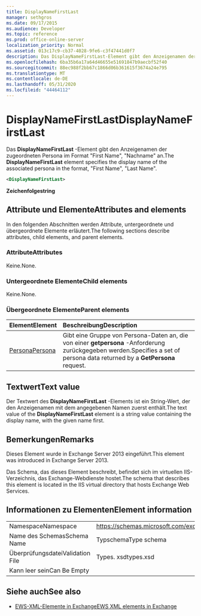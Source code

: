 ```yaml
---
title: DisplayNameFirstLast
manager: sethgros
ms.date: 09/17/2015
ms.audience: Developer
ms.topic: reference
ms.prod: office-online-server
localization_priority: Normal
ms.assetid: 013c17c9-cb37-4028-9fe6-c3f47441d0f7
description: Das DisplayNameFirstLast-Element gibt den Anzeigenamen der zugeordneten Persona im Format, Vorname, Nachname an.
ms.openlocfilehash: 6ba35b6a17a64d46655e51691847b9aecbf52f40
ms.sourcegitcommit: 88ec988f2bb67c1866d06b361615f3674a24e795
ms.translationtype: MT
ms.contentlocale: de-DE
ms.lasthandoff: 05/31/2020
ms.locfileid: "44464112"
---
```

# <a name="displaynamefirstlast"></a><span data-ttu-id="2eb41-103">DisplayNameFirstLast</span><span class="sxs-lookup"><span data-stu-id="2eb41-103">DisplayNameFirstLast</span></span>

<span data-ttu-id="2eb41-104">Das **DisplayNameFirstLast** -Element gibt den Anzeigenamen der zugeordneten Persona im Format "First Name", "Nachname" an.</span><span class="sxs-lookup"><span data-stu-id="2eb41-104">The **DisplayNameFirstLast** element specifies the display name of the associated persona in the format, "First Name", "Last Name".</span></span> 
  
```XML
<DisplayNameFirstLast>
```

 <span data-ttu-id="2eb41-105">**Zeichenfolge**</span><span class="sxs-lookup"><span data-stu-id="2eb41-105">**string**</span></span>
## <a name="attributes-and-elements"></a><span data-ttu-id="2eb41-106">Attribute und Elemente</span><span class="sxs-lookup"><span data-stu-id="2eb41-106">Attributes and elements</span></span>

<span data-ttu-id="2eb41-107">In den folgenden Abschnitten werden Attribute, untergeordnete und übergeordnete Elemente erläutert.</span><span class="sxs-lookup"><span data-stu-id="2eb41-107">The following sections describe attributes, child elements, and parent elements.</span></span>
  
### <a name="attributes"></a><span data-ttu-id="2eb41-108">Attribute</span><span class="sxs-lookup"><span data-stu-id="2eb41-108">Attributes</span></span>

<span data-ttu-id="2eb41-109">Keine.</span><span class="sxs-lookup"><span data-stu-id="2eb41-109">None.</span></span>
  
### <a name="child-elements"></a><span data-ttu-id="2eb41-110">Untergeordnete Elemente</span><span class="sxs-lookup"><span data-stu-id="2eb41-110">Child elements</span></span>

<span data-ttu-id="2eb41-111">Keine.</span><span class="sxs-lookup"><span data-stu-id="2eb41-111">None.</span></span>
  
### <a name="parent-elements"></a><span data-ttu-id="2eb41-112">Übergeordnete Elemente</span><span class="sxs-lookup"><span data-stu-id="2eb41-112">Parent elements</span></span>

|<span data-ttu-id="2eb41-113">**Element**</span><span class="sxs-lookup"><span data-stu-id="2eb41-113">**Element**</span></span>|<span data-ttu-id="2eb41-114">**Beschreibung**</span><span class="sxs-lookup"><span data-stu-id="2eb41-114">**Description**</span></span>|
|:-----|:-----|
|[<span data-ttu-id="2eb41-115">Persona</span><span class="sxs-lookup"><span data-stu-id="2eb41-115">Persona</span></span>](persona.md) <br/> |<span data-ttu-id="2eb41-116">Gibt eine Gruppe von Persona-Daten an, die von einer **getpersona** -Anforderung zurückgegeben werden.</span><span class="sxs-lookup"><span data-stu-id="2eb41-116">Specifies a set of persona data returned by a **GetPersona** request.</span></span>  <br/> |
   
## <a name="text-value"></a><span data-ttu-id="2eb41-117">Textwert</span><span class="sxs-lookup"><span data-stu-id="2eb41-117">Text value</span></span>

<span data-ttu-id="2eb41-118">Der Textwert des **DisplayNameFirstLast** -Elements ist ein String-Wert, der den Anzeigenamen mit dem angegebenen Namen zuerst enthält.</span><span class="sxs-lookup"><span data-stu-id="2eb41-118">The text value of the **DisplayNameFirstLast** element is a string value containing the display name, with the given name first.</span></span> 
  
## <a name="remarks"></a><span data-ttu-id="2eb41-119">Bemerkungen</span><span class="sxs-lookup"><span data-stu-id="2eb41-119">Remarks</span></span>

<span data-ttu-id="2eb41-120">Dieses Element wurde in Exchange Server 2013 eingeführt.</span><span class="sxs-lookup"><span data-stu-id="2eb41-120">This element was introduced in Exchange Server 2013.</span></span>
  
<span data-ttu-id="2eb41-121">Das Schema, das dieses Element beschreibt, befindet sich im virtuellen IIS-Verzeichnis, das Exchange-Webdienste hostet.</span><span class="sxs-lookup"><span data-stu-id="2eb41-121">The schema that describes this element is located in the IIS virtual directory that hosts Exchange Web Services.</span></span>
  
## <a name="element-information"></a><span data-ttu-id="2eb41-122">Informationen zu Elementen</span><span class="sxs-lookup"><span data-stu-id="2eb41-122">Element information</span></span>

|||
|:-----|:-----|
|<span data-ttu-id="2eb41-123">Namespace</span><span class="sxs-lookup"><span data-stu-id="2eb41-123">Namespace</span></span>  <br/> |https://schemas.microsoft.com/exchange/services/2006/types  <br/> |
|<span data-ttu-id="2eb41-124">Name des Schemas</span><span class="sxs-lookup"><span data-stu-id="2eb41-124">Schema Name</span></span>  <br/> |<span data-ttu-id="2eb41-125">Typschema</span><span class="sxs-lookup"><span data-stu-id="2eb41-125">Type schema</span></span>  <br/> |
|<span data-ttu-id="2eb41-126">Überprüfungsdatei</span><span class="sxs-lookup"><span data-stu-id="2eb41-126">Validation File</span></span>  <br/> |<span data-ttu-id="2eb41-127">Types. xsd</span><span class="sxs-lookup"><span data-stu-id="2eb41-127">types.xsd</span></span>  <br/> |
|<span data-ttu-id="2eb41-128">Kann leer sein</span><span class="sxs-lookup"><span data-stu-id="2eb41-128">Can Be Empty</span></span>  <br/> ||
   
## <a name="see-also"></a><span data-ttu-id="2eb41-129">Siehe auch</span><span class="sxs-lookup"><span data-stu-id="2eb41-129">See also</span></span>

- [<span data-ttu-id="2eb41-130">EWS-XML-Elemente in Exchange</span><span class="sxs-lookup"><span data-stu-id="2eb41-130">EWS XML elements in Exchange</span></span>](ews-xml-elements-in-exchange.md)

